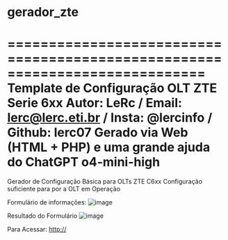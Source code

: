 # gerador_zte
============================================================================
Template de Configuração OLT ZTE Serie 6xx
Autor: LeRc / Email: lerc@lerc.eti.br / Insta: @lercinfo / Github: lerc07
Gerado via Web (HTML + PHP) e uma grande ajuda do ChatGPT o4-mini-high
============================================================================
Gerador de Configuração Básica para OLTs ZTE C6xx
Configuração suficiente para por a OLT em Operação

Formulário de informações:
![image](https://github.com/user-attachments/assets/c5bc2939-23e9-47e7-a0a6-748ff44c4623)

Resultado do Formulário
![image](https://github.com/user-attachments/assets/9ee9eb06-bd2d-4e95-be8a-b7a2513606f3)

Para Acessar:
[http://](https://gerador.lerc.eti.br/scripts/olt/zte/)
